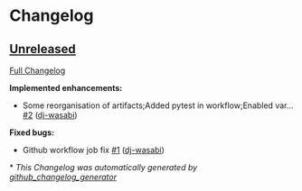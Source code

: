 # Changelog

## [Unreleased](https://github.com/dj-wasabi/versiondb/tree/HEAD)

[Full Changelog](https://github.com/dj-wasabi/versiondb/compare/7ce9c2901c808c83b7328e69ff8172ba59810292...HEAD)

**Implemented enhancements:**

- Some reorganisation of artifacts;Added pytest in workflow;Enabled var… [\#2](https://github.com/dj-wasabi/versiondb/pull/2) ([dj-wasabi](https://github.com/dj-wasabi))

**Fixed bugs:**

- Github workflow job fix [\#1](https://github.com/dj-wasabi/versiondb/pull/1) ([dj-wasabi](https://github.com/dj-wasabi))



\* *This Changelog was automatically generated by [github_changelog_generator](https://github.com/github-changelog-generator/github-changelog-generator)*
